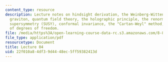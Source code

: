 ```yaml
---
content_type: resource
description: Lecture notes on hindsight derivation, the Weinberg-Witten theorem, the
  graviton, quantum field theory, the holographic principle, the renormalization group,
  supersymmetry (SUSY), conformal invariance, the "Cartan-Weyl" method, and counting
  of degrees of freedom.
file: /media/https%3A/open-learning-course-data-rc.s3.amazonaws.com/8-821-string-theory-fall-2008/22f010a84df39d4448ec5ff59382413d_lecture04.pdf
file_type: application/pdf
resourcetype: Document
title: Lecture 04
uid: 22f010a8-4df3-9d44-48ec-5ff59382413d
---
```

